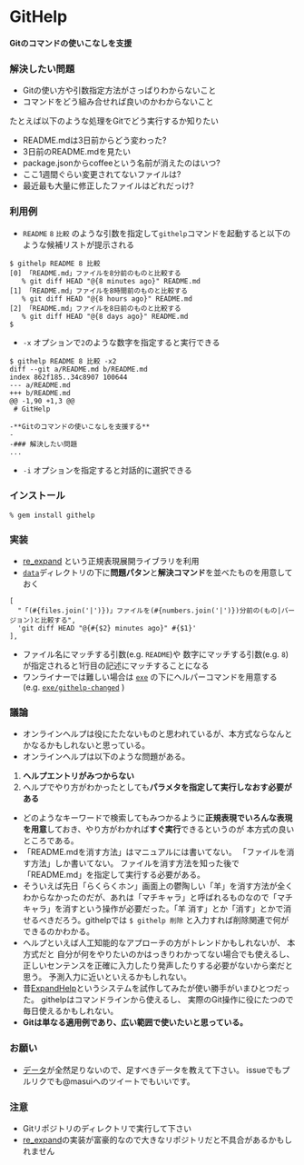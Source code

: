 # GitHelp

**Gitのコマンドの使いこなしを支援**

### 解決したい問題

* Gitの使い方や引数指定方法がさっぱりわからないこと
* コマンドをどう組み合せれば良いのかわからないこと

たとえば以下のような処理をGitでどう実行するか知りたい

* README.mdは3日前からどう変わった?
* 3日前のREADME.mdを見たい
* package.jsonからcoffeeという名前が消えたのはいつ?
* ここ1週間ぐらい変更されてないファイルは?
* 最近最も大量に修正したファイルはどれだっけ?

### 利用例

* ```README``` ```8``` ```比較``` のような引数を指定して```githelp```コマンドを起動すると以下のような候補リストが提示される

```
$ githelp README 8 比較
[0] 「README.md」ファイルを8分前のものと比較する
   % git diff HEAD "@{8 minutes ago}" README.md
[1] 「README.md」ファイルを8時間前のものと比較する
   % git diff HEAD "@{8 hours ago}" README.md
[2] 「README.md」ファイルを8日前のものと比較する
   % git diff HEAD "@{8 days ago}" README.md
$
```

* ```-x``` オプションで```2```のような数字を指定すると実行できる


```
$ githelp README 8 比較 -x2
diff --git a/README.md b/README.md
index 862f185..34c8907 100644
--- a/README.md
+++ b/README.md
@@ -1,90 +1,3 @@
 # GitHelp
 
-**Gitのコマンドの使いこなしを支援する**
-
-### 解決したい問題
...
```

* ```-i``` オプションを指定すると対話的に選択できる

### インストール

```
% gem install githelp
```

### 実装

* [re_expand](https://github.com/masui/expand_ruby)
という正規表現展開ライブラリを利用
* [```data```](https://github.com/masui/GitHelp/tree/master/data)ディレクトリの下に**問題パタン**と**解決コマンド**を並べたものを用意しておく

```
[
  "「(#{files.join('|')})」ファイルを(#{numbers.join('|')})分前の(もの|バージョン)と比較する",
  'git diff HEAD "@{#{$2} minutes ago}" #{$1}'
],
```

* ファイル名にマッチする引数(e.g. ```README```)や
数字にマッチする引数(e.g. ```8```)が指定されると1行目の記述にマッチすることになる
* ワンライナーでは難しい場合は [```exe```](https://github.com/masui/GitHelp/tree/master/exe) の下にヘルパーコマンドを用意する (e.g. [```exe/githelp-changed```](https://github.com/masui/GitHelp/tree/master/exe/githelp-changed) )

### 議論

* オンラインヘルプは役にたたないものと思われているが、本方式ならなんとかなるかもしれないと思っている。
* オンラインヘルプは以下のような問題がある。
 1. **ヘルプエントリがみつからない**
 1. ヘルプでやり方がわかったとしても**パラメタを指定して実行しなおす必要がある**
* どのようなキーワードで検索してもみつかるように**正規表現でいろんな表現を用意**しておき、やり方がわかれば**すぐ実行**できるというのが
本方式の良いところである。
* 「README.mdを消す方法」はマニュアルには書いてない。
「ファイルを消す方法」しか書いてない。
ファイルを消す方法を知った後で「README.md」を指定して実行する必要がある。
* そういえば先日「らくらくホン」画面上の鬱陶しい「羊」を消す方法が全くわからなかったのだが、あれは「マチキャラ」と呼ばれるものなので「マチキャラ」を消すという操作が必要だった。「羊 消す」とか「消す」とかで消せるべきだろう。githelpでは ```$ githelp 削除``` と入力すれば削除関連で何ができるのかわかる。
* ヘルプといえば人工知能的なアプローチの方がトレンドかもしれないが、
本方式だと
自分が何をやりたいのかはっきりわかってない場合でも使えるし、
正しいセンテンスを正確に入力したり発声したりする必要がないから楽だと思う。
予測入力に近いといえるかもしれない。
* 昔[ExpandHelp](http://www.interaction-ipsj.org/archives/paper2012/data/Interaction2012/oral/data/pdf/12INT012.pdf)というシステムを試作してみたが使い勝手がいまひとつだった。
githelpはコマンドラインから使えるし、
実際のGit操作に役にたつので
毎日使えるかもしれない。
* **Gitは単なる適用例であり、広い範囲で使いたいと思っている。**


### お願い

* [データ](https://github.com/masui/GitHelp/tree/master/data)が全然足りないので、足すべきデータを教えて下さい。
issueでもプルリクでも@masuiへのツイートでもいいです。

### 注意

* Gitリポジトリのディレクトリで実行して下さい
* [re_expand](https://github.com/masui/expand_ruby)の実装が富豪的なので大きなリポジトリだと不具合があるかもしれません
